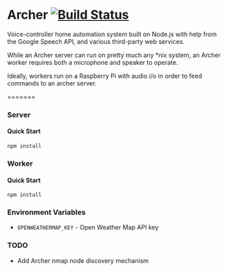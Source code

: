 # Archer [![Build Status](https://travis-ci.org/willricketts/archer.svg?branch=master)](https://travis-ci.org/willricketts/archer)

Voice-controller home automation system built on Node.js with help from the Google Speech API, and various third-party web services.

While an Archer server can run on pretty much any *nix system, an Archer worker requires both a microphone and speaker to operate.

Ideally, workers run on a Raspberry Pi with audio i/o in order to feed commands to an archer server.

=======
### Server

#### Quick Start
```
npm install
```

### Worker
#### Quick Start
```
npm install
```

### Environment Variables
* `OPENWEATHERMAP_KEY` - Open Weather Map API key

### TODO
* Add Archer nmap node discovery mechanism
